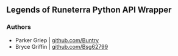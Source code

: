 ## Legends of Runeterra Python API Wrapper

### Authors
- Parker Griep | [github.com/Buntry](https://github.com/Buntry)
- Bryce Griffin | [github.com/Bsg62799](https://github.com/Bsg6799)
